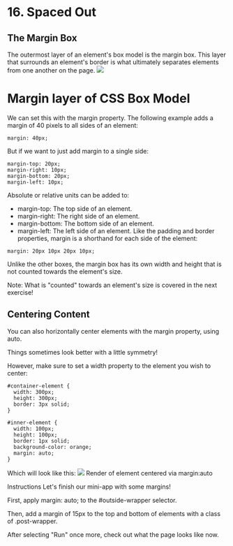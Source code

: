 # 16. Spaced Out
## The Margin Box
The outermost layer of an element's box model is the margin box. This layer that surrounds an element's border is what ultimately separates elements from one another on the page.
<img  src="https://www.codedex.io/images/css/exercise-16-margin-layer-highlight.png">

# Margin layer of CSS Box Model

We can set this with the margin property. The following example adds a margin of 40 pixels to all sides of an element:
````
margin: 40px;
````
But if we want to just add margin to a single side:
````
margin-top: 20px;
margin-right: 10px;
margin-bottom: 20px;
margin-left: 10px;
````
Absolute or relative units can be added to:

- margin-top: The top side of an element.
- margin-right: The right side of an element.
- margin-bottom: The bottom side of an element.
- margin-left: The left side of an element.
Like the padding and border properties, margin is a shorthand for each side of the element:
````
margin: 20px 10px 20px 10px;
````
Unlike the other boxes, the margin box has its own width and height that is not counted towards the element's size.

Note: What is "counted" towards an element's size is covered in the next exercise!

## Centering Content
You can also horizontally center elements with the margin property, using auto.

Things sometimes look better with a little symmetry!

However, make sure to set a width property to the element you wish to center:
````
#container-element {
  width: 300px;
  height: 300px;
  border: 3px solid;
}

#inner-element {
  width: 100px;
  height: 100px;
  border: 1px solid;
  background-color: orange;
  margin: auto;
}
````
Which will look like this:
<img src="https://www.codedex.io/images/css/exercise-16-margin-auto-example-1.png">
Render of element centered via margin:auto

Instructions
Let's finish our mini-app with some margins!

First, apply margin: auto; to the #outside-wrapper selector.

Then, add a margin of 15px to the top and bottom of elements with a class of .post-wrapper.

After selecting "Run" once more, check out what the page looks like now.
